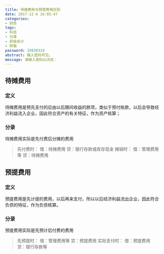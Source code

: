 ```yaml
---
title: 待摊费用与预提费用区别
date: 2017-12-6 16:05:47
categories:
- 财务
tags:
- 科目
- 分录
- 初级会计
- 转载
password: 19930319
abstract: 输入密码可见。
message: 请输入密码以浏览：
---
```

## 待摊费用

### 定义

待摊费用是预先支付的应由以后期间收益的款项，类似于预付账款，以后会导致经济利益流入企业，因此符合资产的有关特征，作为资产核算；
<!--more-->

### 分录

待摊费用实际是先付费后分摊的费用
>先付费时：
    借：待摊费用
    贷：银行存款或库存现金
摊销时：
    借：管理费用等
    贷：待摊费用

## 预提费用

### 定义

预提费用是先计提的费用，以后再来支付，所以以后经济利益流出企业，因此符合负债的特征，作为负债核算。

### 分录

预提费用实际是先预计后付费的费用
>先预提时：
    借：管理费用等
    贷：预提费用
实际支付时：
    借：预提费用
    贷：银行存款等


